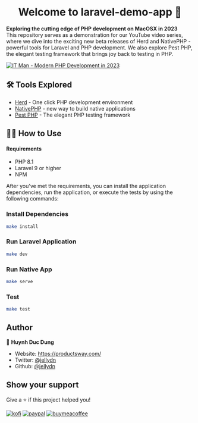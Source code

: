 <h1 align="center">Welcome to laravel-demo-app 👋</h1>
<p>
  <strong>Exploring the cutting edge of PHP development on MacOSX in 2023</strong><br />
  This repository serves as a demonstration for our YouTube video series, where we dive into the exciting new beta releases of Herd and NativePHP - powerful tools for Laravel and PHP development. We also explore Pest PHP, the elegant testing framework that brings joy back to testing in PHP.
</p>

[![IT Man - Modern PHP Development in 2023 ](https://i.ytimg.com/vi/radwftz6vlQ/hqdefault.jpg)](https://www.youtube.com/watch?v=radwftz6vlQ)

## 🛠 Tools Explored

-   [Herd](https://herd.laravel.com/) - One click PHP development environment
-   [NativePHP](https://nativephp.com/) - new way to build native applications
-   [Pest PHP](https://pestphp.com/) - The elegant PHP testing framework

## 👨‍💻 How to Use

#### Requirements

-   PHP 8.1
-   Laravel 9 or higher
-   NPM

After you've met the requirements, you can install the application dependencies, run the application, or execute the tests by using the following commands:

### Install Dependencies

```sh
make install
```

### Run Laravel Application

```sh
make dev
```

### Run Native App

```sh
make serve
```

### Test

```sh
make test
```

## Author

👤 **Huynh Duc Dung**

-   Website: https://productsway.com/
-   Twitter: [@jellydn](https://twitter.com/jellydn)
-   Github: [@jellydn](https://github.com/jellydn)

## Show your support

Give a ⭐️ if this project helped you!

[![kofi](https://img.shields.io/badge/Ko--fi-F16061?style=for-the-badge&logo=ko-fi&logoColor=white)](https://ko-fi.com/dunghd)
[![paypal](https://img.shields.io/badge/PayPal-00457C?style=for-the-badge&logo=paypal&logoColor=white)](https://paypal.me/dunghd)
[![buymeacoffee](https://img.shields.io/badge/Buy_Me_A_Coffee-FFDD00?style=for-the-badge&logo=buy-me-a-coffee&logoColor=black)](https://www.buymeacoffee.com/dunghd)
